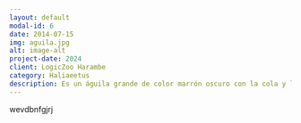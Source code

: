 ```yaml
---
layout: default
modal-id: 6
date: 2014-07-15
img: aguila.jpg
alt: image-alt
project-date: 2024
client: LogicZoo Harambe
category: Haliaeetus
description: Es un águila grande de color marrón oscuro con la cola y la cabeza blancas.
---
```

wevdbnfgjrj
